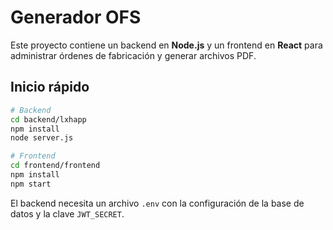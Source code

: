 # Generador OFS

Este proyecto contiene un backend en **Node.js** y un frontend en **React** para administrar órdenes de fabricación y generar archivos PDF.

## Inicio rápido

```bash
# Backend
cd backend/lxhapp
npm install
node server.js
```

```bash
# Frontend
cd frontend/frontend
npm install
npm start
```

El backend necesita un archivo `.env` con la configuración de la base de datos y la clave `JWT_SECRET`.

